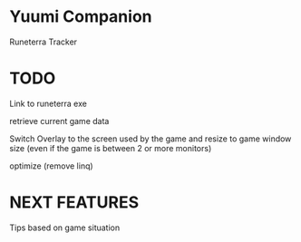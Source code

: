 # Yuumi Companion

Runeterra Tracker

# TODO

Link to runeterra exe 

retrieve current game data 

Switch Overlay to the screen used by the game and resize to game window size (even if the game is between 2 or more monitors)

optimize (remove linq)

# NEXT FEATURES

Tips based on game situation